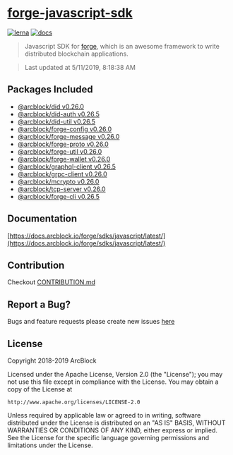 # [forge-javascript-sdk](https://github.com/ArcBlock/forge-js)

[![lerna](https://img.shields.io/badge/maintained%20with-lerna-cc00ff.svg)](https://lernajs.io/)
[![docs](https://img.shields.io/badge/powered%20by-arcblock-green.svg)](https://docs.arcblock.io)

> Javascript SDK for [forge](https://docs.arcblock.io/forge/latest/), which is an awesome framework to write distributed blockchain applications.

> Last updated at 5/11/2019, 8:18:38 AM

## Packages Included

- [@arcblock/did v0.26.0](./packages/did)
- [@arcblock/did-auth v0.26.5](./packages/did-auth)
- [@arcblock/did-util v0.26.5](./packages/did-util)
- [@arcblock/forge-config v0.26.0](./packages/forge-config)
- [@arcblock/forge-message v0.26.0](./packages/forge-message)
- [@arcblock/forge-proto v0.26.0](./packages/forge-proto)
- [@arcblock/forge-util v0.26.0](./packages/forge-util)
- [@arcblock/forge-wallet v0.26.0](./packages/forge-wallet)
- [@arcblock/graphql-client v0.26.5](./packages/graphql-client)
- [@arcblock/grpc-client v0.26.0](./packages/grpc-client)
- [@arcblock/mcrypto v0.26.0](./packages/mcrypto)
- [@arcblock/tcp-server v0.26.0](./packages/tcp-server)
- [@arcblock/forge-cli v0.26.5](./apps/forge-cli)

## Documentation

[https://docs.arcblock.io/forge/sdks/javascript/latest/](https://docs.arcblock.io/forge/sdks/javascript/latest/)

## Contribution

Checkout [CONTRIBUTION.md](./CONTRIBUTION.md)

## Report a Bug?

Bugs and feature requests please create new issues [here](https://github.com/ArcBlock/forge-js/issues)

## License

Copyright 2018-2019 ArcBlock

Licensed under the Apache License, Version 2.0 (the "License");
you may not use this file except in compliance with the License.
You may obtain a copy of the License at

    http://www.apache.org/licenses/LICENSE-2.0

Unless required by applicable law or agreed to in writing, software
distributed under the License is distributed on an "AS IS" BASIS,
WITHOUT WARRANTIES OR CONDITIONS OF ANY KIND, either express or implied.
See the License for the specific language governing permissions and
limitations under the License.
